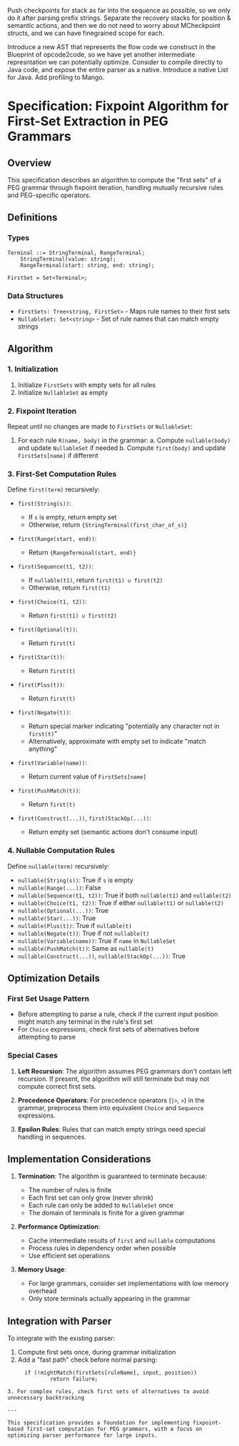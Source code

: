 Push checkpoints for stack as far into the sequence as possible, so we only do it after parsing prefix strings.
Separate the recovery stacks for position & semantic actions, and then we do not need to worry about MCheckpoint structs, and we can have finegrained scope for each.

Introduce a new AST that represents the flow code we construct in the Blueprint of opcode2code, so we have yet another intermediate represntation we can potentially optimize.
Consider to compile directly to Java code, and expose the entire parser as a native.
Introduce a native List for Java.
Add profiling to Mango.

# Specification: Fixpoint Algorithm for First-Set Extraction in PEG Grammars

## Overview
This specification describes an algorithm to compute the "first sets" of a PEG grammar through fixpoint iteration, handling mutually recursive rules and PEG-specific operators.

## Definitions

### Types
```
Terminal ::= StringTerminal, RangeTerminal;
	StringTerminal(value: string);
	RangeTerminal(start: string, end: string);

FirstSet = Set<Terminal>;
```

### Data Structures
- `FirstSets: Tree<string, FirstSet>` - Maps rule names to their first sets
- `NullableSet: Set<string>` - Set of rule names that can match empty strings

## Algorithm

### 1. Initialization
1. Initialize `FirstSets` with empty sets for all rules
2. Initialize `NullableSet` as empty

### 2. Fixpoint Iteration
Repeat until no changes are made to `FirstSets` or `NullableSet`:

1. For each rule `R(name, body)` in the grammar:
   a. Compute `nullable(body)` and update `NullableSet` if needed
   b. Compute `first(body)` and update `FirstSets[name]` if different

### 3. First-Set Computation Rules
Define `first(term)` recursively:

- `first(String(s))`:
  - If `s` is empty, return empty set
  - Otherwise, return `{StringTerminal(first_char_of_s)}`

- `first(Range(start, end))`:
  - Return `{RangeTerminal(start, end)}`

- `first(Sequence(t1, t2))`:
  - If `nullable(t1)`, return `first(t1) ∪ first(t2)`
  - Otherwise, return `first(t1)`

- `first(Choice(t1, t2))`:
  - Return `first(t1) ∪ first(t2)`

- `first(Optional(t))`:
  - Return `first(t)`

- `first(Star(t))`:
  - Return `first(t)`

- `first(Plus(t))`:
  - Return `first(t)`

- `first(Negate(t))`:
  - Return special marker indicating "potentially any character not in `first(t)`"
  - Alternatively, approximate with empty set to indicate "match anything"

- `first(Variable(name))`:
  - Return current value of `FirstSets[name]`

- `first(PushMatch(t))`:
  - Return `first(t)`

- `first(Construct(...))`, `first(StackOp(...))`:
  - Return empty set (semantic actions don't consume input)

### 4. Nullable Computation Rules
Define `nullable(term)` recursively:

- `nullable(String(s))`: True if `s` is empty
- `nullable(Range(...))`: False
- `nullable(Sequence(t1, t2))`: True if both `nullable(t1)` and `nullable(t2)`
- `nullable(Choice(t1, t2))`: True if either `nullable(t1)` or `nullable(t2)`
- `nullable(Optional(...))`: True
- `nullable(Star(...))`: True
- `nullable(Plus(t))`: True if `nullable(t)`
- `nullable(Negate(t))`: True if not `nullable(t)`
- `nullable(Variable(name))`: True if `name` in `NullableSet`
- `nullable(PushMatch(t))`: Same as `nullable(t)`
- `nullable(Construct(...))`, `nullable(StackOp(...))`: True

## Optimization Details

### First Set Usage Pattern
- Before attempting to parse a rule, check if the current input position might match any terminal in the rule's first set
- For `Choice` expressions, check first sets of alternatives before attempting to parse

### Special Cases
1. **Left Recursion**: The algorithm assumes PEG grammars don't contain left recursion. If present, the algorithm will still terminate but may not compute correct first sets.

2. **Precedence Operators**: For precedence operators (`|>`, `>`) in the grammar, preprocess them into equivalent `Choice` and `Sequence` expressions.

3. **Epsilon Rules**: Rules that can match empty strings need special handling in sequences.

## Implementation Considerations

1. **Termination**: The algorithm is guaranteed to terminate because:
   - The number of rules is finite
   - Each first set can only grow (never shrink)
   - Each rule can only be added to `NullableSet` once
   - The domain of terminals is finite for a given grammar

2. **Performance Optimization**:
   - Cache intermediate results of `first` and `nullable` computations
   - Process rules in dependency order when possible
   - Use efficient set operations

3. **Memory Usage**:
   - For large grammars, consider set implementations with low memory overhead
   - Only store terminals actually appearing in the grammar

## Integration with Parser
To integrate with the existing parser:

1. Compute first sets once, during grammar initialization
2. Add a "fast path" check before normal parsing:
   ```
	 if (!mightMatch(firstSets[ruleName], input, position))
			 return failure;
```
3. For complex rules, check first sets of alternatives to avoid unnecessary backtracking

---

This specification provides a foundation for implementing fixpoint-based first-set computation for PEG grammars, with a focus on optimizing parser performance for large inputs.
